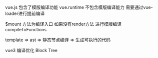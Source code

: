 vue.js 包含了模版编译功能
vue.runtime 不包含模版编译能力 需要通过vue-loader进行提前编译

$mount 方法为编译入口 
    如果没有render方法 进行模版编译 compileToFunctions


template => ast => 静态节点编译 => 生成可执行的代码

vue3 编译优化 Block Tree
